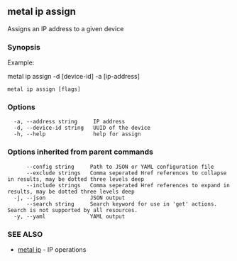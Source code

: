 ## metal ip assign

Assigns an IP address to a given device

### Synopsis

Example:

metal ip assign -d [device-id] -a [ip-address]

	

```
metal ip assign [flags]
```

### Options

```
  -a, --address string     IP address
  -d, --device-id string   UUID of the device
  -h, --help               help for assign
```

### Options inherited from parent commands

```
      --config string     Path to JSON or YAML configuration file
      --exclude strings   Comma seperated Href references to collapse in results, may be dotted three levels deep
      --include strings   Comma seperated Href references to expand in results, may be dotted three levels deep
  -j, --json              JSON output
      --search string     Search keyword for use in 'get' actions. Search is not supported by all resources.
  -y, --yaml              YAML output
```

### SEE ALSO

* [metal ip](metal_ip.md)	 - IP operations

